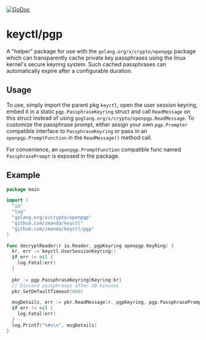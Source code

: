 [![GoDoc](https://godoc.org/github.com/zmanda/keyctl/pgp?status.svg)](https://godoc.org/github.com/zmanda/keyctl/pgp)

# keyctl/pgp

A "helper" package for use with the `golang.org/x/crypto/openpgp` package which can transparently cache private key passphrases using the
linux kernel's secure keyring system. Such cached passphrases can automatically expire after a configurable duration.

## Usage

To use, simply import the parent pkg `keyctl`, open the user session keyring, embed it in a static `pgp.PassphraseKeyring` struct and call
`ReadMessage` on this struct instead of using `goglang.org/x/crypto/openpgp.ReadMessage`. To customize the passphrase prompt, either
assign your own `pgp.Prompter` compatible interface to `PassphraseKeyring` or pass in an `openpgp.PromptFunction` in the `ReadMessage()`
method call.

For convenience, an `openpgp.PromptFunction` compatible func named `PassphrasePrompt` is exposed in the package.

## Example

```go
package main

import (
  "io"
  "log"
  "golang.org/x/crypto/openpgp"
  "github.com/zmanda/keyctl"
  "github.com/zmanda/keyctl/pgp"
)

func decryptReader(r io.Reader, pgpKeyring openpgp.KeyRing) {
  kr, err := keyctl.UserSessionKeyring()
  if err != nil {
    log.Fatal(err)
  }
  
  pkr := pgp.PassphraseKeyring{Keyring:kr}
  // Discard passphrases after 10 minutes
  pkr.SetDefaultTimeout(600)

  msgDetails, err := pkr.ReadMessage(r, pgpKeyring, pgp.PassphrasePrompt, nil)
  if err != nil {
    log.Fatal(err)
  }
  log.Printf("%#v\n", msgDetails)
}
